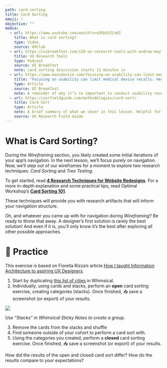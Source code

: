 ```yaml
---
path: card-sorting
title: Card Sorting
emoji: 🃏
objective: ""
media:
  - url: https://www.youtube.com/watch?v=xUPpG3JCx6I
    title: What is card sorting?
    type: Video
    source: UXClub
  - url: https://uibreakfast.com/129-ux-research-tools-with-andrew-mayfield/
    title: UX Research Tools
    type: Podcast
    source: UI Breakfast
    note: card sorting discussion starts 12 minutes in
  - url: https://www.massdevice.com/focusing-on-usability-can-limit-medical-device-recalls-heres-how/
    title: "Focusing on usability can limit medical device recalls: Here’s how"
    type: Article
    source: UI Breakfast
    note: A reminder of why it’s so important to conduct usability research techniques such as Card Sorting
  - url: https://uxrfieldguide.com/methodologies/card-sort/
    title: Card Sort
    type: Article
    note: A brief summary of what we cover in this lesson. Helpful for quick review.
    source: UX Research Field Guide
---
```


# What is Card Sorting?

During the *Wireframing* section, you likely created some initial iterations of your app’s navigation. In the next lesson, we’ll focus purely on navigation. Now, we’ll step out of our wireframes for a moment to explore two research techniques: *Card Sorting* and *Tree Testing.* 

To get started, read [**4 Research Techniques for Website Redesigns**](https://www.invisionapp.com/blog/research-techniques-for-website-redesigns/). For a more in-depth explanation and some practical tips, read Optimal Workshop’s [](https://www.optimalworkshop.com/101/card-sorting)[**Card Sorting 101**](https://www.optimalworkshop.com/101/card-sorting).

These techniques will provide you with research artifacts that will inform your navigation structure.

Oh, and whatever you came up with for navigation during *Wireframing*? Be ready to throw that away. A designer’s first solution is rarely the best solution! And even if it is, you’ll only know it’s the best after exploring all other possible approaches.

# 👤 Practice

This exercise is based on Fiorella Rizza’s article [How I taught Information Architecture to aspiring UX Designers](https://uxdesign.cc/how-i-taught-information-architecture-to-aspiring-ux-designers-281ce61de42f).


1. Start by duplicating [this list of cities](https://whimsical.com/XBqWS16BhxNSXxQ8y9fbjU#7YNFXnKbYf5A4mKsXtJTN) in Whimsical. 
2. Individually, using cards and stacks, perform an **open** card sorting exercise, creating categories (stacks). Once finished, 📥 save a screenshot (or export) of your results.


![](https://paper-attachments.dropbox.com/s_2DDFF30F389174483ABF518CA44EA6A98F2DF4509B64C1975E468B16FE9C5270_1566840705738_image.png)


*Use “Stacks” in Whimsical Sticky Notes to create a group.*


3. Remove the cards from the stacks and shuffle
4. Find someone outside of your cohort to perform a card sort with.
5. Using the categories you created, perform a **closed** card sorting exercise. Once finished, 📥 save a screenshot (or export) of your results.

How did the results of the open and closed card sort differ? How do the results compare to your expectations?
